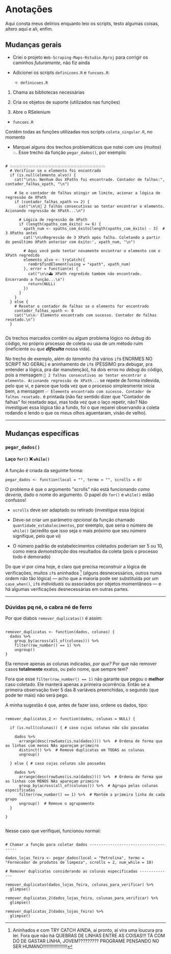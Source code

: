 # Anotações

Aqui consta meus delírios enquanto leio os scripts, testo algumas coisas, altero aqui e ali, enfim.

## Mudanças gerais

-   Criei o projeto `Web-Scraping-Maps-Rstudio.Rproj` para corrigir os caminhos *futuramente*, não fiz ainda

-   Adicionei os scripts `definicoes.R` e `funcoes.R`:

    -   `definicoes.R`

1)  Chama as bibliotecas necessárias

2)  Cria os objetos de suporte (utilizados nas funções)

3)  Abre o RSelenium

-   `funcoes.R`

Contêm todas as funções utilizadas nos scripts `coleta_singular.R`, no momento

-   Marquei alguns dos trechos problemáticos que notei com uns (*muitos*) `💥`. Esse trecho da função `pegar_dados()`, por exemplo:

```{r}

# 💥💥💥💥💥💥💥💥💥💥💥💥💥💥💥💥💥💥💥💥💥💥💥💥💥💥💥💥💥💥
  # Verificar se o elemento foi encontrado
  if (is.null(elemento_alvo)) {
    cat("\n\n⚠️ Nenhum dos XPaths foi encontrado. Contador de falhas:", contador_falhas_xpath, "\n")

    # Se o contador de falhas atingir um limite, acionar a lógica de regressão de XPath
    if (contador_falhas_xpath >= 2) {
      cat("\n\n🤖 2 falhas consecutivas ao tentar encontrar o elemento. Acionando regressão de XPath...\n")

      # Lógica de regressão de XPath
      if (length(xpaths_com_êxito) >= 6) {
        xpath_num <- xpaths_com_êxito[length(xpaths_com_êxito) - 3]  # 3 XPaths antes
        cat('\n\nRegressão de 3 XPath após falha. Coletando a partir do penúltimo XPath anterior com êxito:', xpath_num, "\n")

        # Aqui você pode tentar novamente encontrar o elemento com o XPath regredido
        elemento_alvo <- tryCatch({
          remDr$findElement(using = "xpath", xpath_num)
        }, error = function(e) {
          cat("\n\n🚑 XPath regredido também não encontrado. Encerrando a função...\n")
          return(NULL)
        })
      }
    }
  } else {
    # Resetar o contador de falhas se o elemento for encontrado
    contador_falhas_xpath <- 0
    cat("\n\n✅ Elemento encontrado com sucesso. Contador de falhas resetado.\n")
  }
  
```

Os trechos marcados contêm ou algum problema lógico no *debug* do código, no próprio processo de coleta ou usa de um método ruim (ineficiente ou que ***dificulta*** nossa vida).

No trecho de exemplo, além do *tamanho* (há vários `if`s ENORMES NO SCRIPT NO GERAL) e aninhamento de `if`s (PÉSSIMO pra debugar, pra entender a lógica, pra dar manutenção), há dois erros no *debug* do código, pois a mensagem `🤖 2 falhas consecutivas ao tentar encontrar o elemento. Acionando regressão de XPath...` se repete de forma indevida, pelo que vi, e parece que toda vez que o processo simplesmente inicia bem, a mensagem `✅ Elemento encontrado com sucesso. Contador de falhas resetado.` é printada (não faz sentido dizer que "Contador de falhas" foi resetado aqui, mas toda vez que o laço repetir, não? Não investiguei essa lógica tão a fundo, foi o que reparei observando a coleta rodando e lendo o que os meus olhos aguentaram, visão de velho).

------------------------------------------------------------------------

## Mudanças específicas

### `pegar_dados()`

#### Laço `for()` ❌ `while()`

A função é criada da seguinte forma:

`pegar_dados <- function(local = "", termo = "", scrolls = 0)`

O problema é que o argumento "scrolls" não está funcionando *como deveria*, dado o nome do argumento. O papel do `for()` e `while()` estão confusos!

-   `scrolls` deve ser adaptado ou retirado (investigue essa lógica)

-   Deve-se criar um parâmetro *opcional* da função chamado `quantidade_estabalecimentos`, por exemplo, que seria o número de `while()` (acredito que isso seja o mais próximo que seu número signifique, pelo que vi)

-   O número padrão de estabelecimentos coletados poderiam ser 5 ou 10, como mera *demonstração* dos resultados da coleta (pois o processo todo é demorado)

Do que vi por cima hoje, é claro que precisa reconstruir a lógica de verificações, muitos `if`s aninhados [^1] (alguns desnecessários, outros numa ordem não tão lógica) — acho que a maioria pode ser substituída por um `case_when()`, `if`s *individuais* ou associados por objetos momentâneos — e há algumas verificações desnecessárias em outras partes.

[^1]: Aninhados e com TRY CATCH AINDA, aí pronto, aí vira uma loucura pra ler. Fora que não há QUEBRAS DE LINHAS ENTRE AS COISAS!!! TÁ COM DÓ DE GASTAR LINHA, JOVEM????????? PROGRAME PENSANDO NO SER HUMANO!!!!!!!!!!!!!!!!!!!

------------------------------------------------------------------------

### Dúvidas pq né, o cabra né de ferro

Por que diabos `remover_duplicatas()` é assim:

```{r}

remover_duplicatas <- function(dados, colunas) {
  dados %>%
    group_by(across(all_of(colunas))) %>%
    filter(row_number() == 1) %>%
    ungroup()
}

```

Ela remove apenas as colunas indicadas, *por que?* Por que não remover casos **totalmente** exatos, ou pelo nome, que sempre tem?

Fora que esse `filter(row_number() == 1)` não garante que pegou o **melhor** caso coletado. Ele manterá apenas a primeira ocorrência. Então se a primeira observação tiver 5 das 8 variáveis preenchidas, o segundo (que pode ter mais) não será pego.

A minha sugestão é que, antes de fazer isso, ordene os dados, tipo:

```{r}

remover_duplicatas_2 <- function(dados, colunas = NULL) {

  if (is.null(colunas)) { # caso cujas colunas não são passadas
  
    dados %>%
      arrange(desc(rowSums(is.na(dados)))) %>%  # Ordena de forma que as linhas com menos NAs apareçam primeiro
      distinct() %>%  # Remove duplicatas em TODAS as colunas
      ungroup()
  
  } else { # caso cujas colunas são passadas
  
    dados %>%
      arrange(desc(rowSums(is.na(dados)))) %>%  # Ordena de forma que as linhas com MENOS NAs apareçam primeiro
      group_by(across(all_of(colunas))) %>%  # Agrupa pelas colunas especificadas
      filter(row_number() == 1) %>%  # Mantém a primeira linha de cada grupo
      ungroup()  # Remove o agrupamento
  }
  
}


```

Nesse caso que verifiquei, funcionou normal:

```{r}

# Chamar a função para coletar dados --------------------------------------

dados_lojas_feira <- pegar_dados(local = "Petrolina", termo = "Fornecedor de produtos de limpeza", scrolls = 2, num_while = 10)

# Remover duplicatas considerando as colunas especificadas --------------

remover_duplicatas(dados_lojas_feira, colunas_para_verificar) %>%
  glimpse()

remover_duplicatas_2(dados_lojas_feira, colunas_para_verificar) %>%
  glimpse()

remover_duplicatas_2(dados_lojas_feira) %>%
  glimpse()

```
